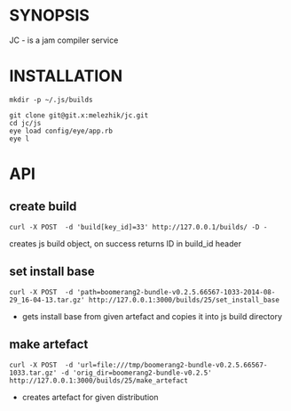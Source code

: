 # SYNOPSIS
JC - is a jam compiler service


# INSTALLATION


    mkdir -p ~/.js/builds

    git clone git@git.x:melezhik/jc.git
    cd jc/js
    eye load config/eye/app.rb
    eye l


# API

## create build


    curl -X POST  -d 'build[key_id]=33' http://127.0.0.1/builds/ -D -

creates js build object, on success returns ID in build_id header


## set install base

    curl -X POST  -d 'path=boomerang2-bundle-v0.2.5.66567-1033-2014-08-29_16-04-13.tar.gz' http://127.0.0.1:3000/builds/25/set_install_base

- gets install base from given artefact and copies it into js build directory


## make artefact

    curl -X POST  -d 'url=file:///tmp/boomerang2-bundle-v0.2.5.66567-1033.tar.gz' -d 'orig_dir=boomerang2-bundle-v0.2.5' http://127.0.0.1:3000/builds/25/make_artefact    

- creates artefact for given distribution 




